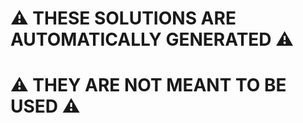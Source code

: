 # :warning: THESE SOLUTIONS ARE AUTOMATICALLY GENERATED :warning: #
# :warning: THEY ARE **NOT** MEANT TO BE USED :warning: #
